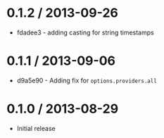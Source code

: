 0.1.2 / 2013-09-26
==================

  * fdadee3 - adding casting for string timestamps


0.1.1 / 2013-09-06
==================

  * d9a5e90 - Adding fix for `options.providers.all`


0.1.0 / 2013-08-29
==================

  * Initial release
